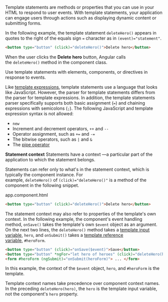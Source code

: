 Template statements are methods or properties that you can use in your HTML to respond to user events. With template statements, your application can engage users through actions such as displaying dynamic content or submitting forms.

In the following example, the template statement `deleteHero()` appears in quotes to the right of the equals sign `=` character as in `(event)="statement"`.

```html
<button type="button" (click)="deleteHero()">Delete hero</button>
```
When the user clicks the **Delete hero** button, Angular calls the `deleteHero()` method in the component class.

Use template statements with elements, components, or directives in response to events.

Like [template expressions](https://angular.io/guide/interpolation), template statements use a language that looks like JavaScript. However, the parser for template statements differs from the parser for template expressions. In addition, the template statements parser specifically supports both basic assignment (`=`) and chaining expressions with semicolons (`;`).
The following JavaScript and template expression syntax is not allowed:
- `new`
- Increment and decrement operators, `++` and `--`
- Operator assignment, such as `+=` and `-=`
- The bitwise operators, such as `|` and `&`
- The [pipe operator](https://angular.io/guide/pipes)

**Statement context**
Statements have a context —a particular part of the application to which the statement belongs.

Statements can refer only to what's in the statement context, which is typically the component instance. For example, `deleteHero()` of `(click)="deleteHero()"` is a method of the component in the following snippet.

app.component.html
```html
<button type="button" (click)="deleteHero()">Delete hero</button>
```
The statement context may also refer to properties of the template's own context. In the following example, the component's event handling method, `onSave()` takes the template's own `$event` object as an argument. On the next two lines, the `deleteHero()` method takes a [template input variable](https://angular.io/guide/structural-directives#shorthand), `hero`, and `onSubmit()` takes a [template reference variable](https://angular.io/guide/template-reference-variables), `#heroForm`.

```HTML
<button type="button" (click)="onSave($event)">Save</button>
<button type="button" *ngFor="let hero of heroes" (click)="deleteHero(hero)">{{hero.name}}</button>
<form #heroForm (ngSubmit)="onSubmit(heroForm)"> ... </form>
```

In this example, the context of the `$event` object, `hero`, and `#heroForm` is the template.

Template context names take precedence over component context names. In the preceding `deleteHero(hero)`, the `hero` is the template input variable, not the component's `hero` property.